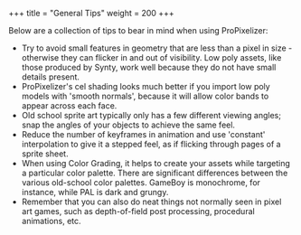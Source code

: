 +++
title = "General Tips"
weight = 200
+++

Below are a collection of tips to bear in mind when using ProPixelizer:

- Try to avoid small features in geometry that are less than a pixel in size - otherwise they can flicker in and out of visibility. Low poly assets, like those produced by Synty, work well because they do not have small details present.
- ProPixelizer's cel shading looks much better if you import low poly models with 'smooth normals', because it will allow color bands to appear across each face.
- Old school sprite art typically only has a few different viewing angles; snap the angles of your objects to achieve the same feel.
- Reduce the number of keyframes in animation and use 'constant' interpolation to give it a stepped feel, as if flicking through pages of a sprite sheet.
- When using Color Grading, it helps to create your assets while targeting a particular color palette. There are significant differences between the various old-school color palettes. GameBoy is monochrome, for instance, while PAL is dark and grungy.
- Remember that you can also do neat things not normally seen in pixel art games, such as depth-of-field post processing, procedural animations, etc.